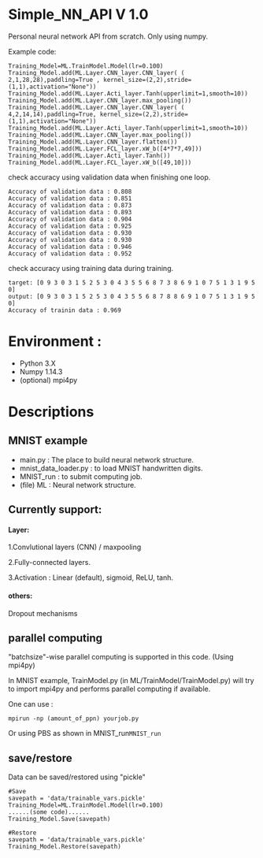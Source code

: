 # Simple_NN_API V 1.0
Personal neural network API from scratch. Only using numpy.

Example code:
```
Training_Model=ML.TrainModel.Model(lr=0.100)
Training_Model.add(ML.Layer.CNN_layer.CNN_layer( ( 2,1,28,28),paddling=True , kernel_size=(2,2),stride=(1,1),activation="None"))
Training_Model.add(ML.Layer.Acti_layer.Tanh(upperlimit=1,smooth=10))
Training_Model.add(ML.Layer.CNN_layer.max_pooling())
Training_Model.add(ML.Layer.CNN_layer.CNN_layer( ( 4,2,14,14),paddling=True, kernel_size=(2,2),stride=(1,1),activation="None"))
Training_Model.add(ML.Layer.Acti_layer.Tanh(upperlimit=1,smooth=10))
Training_Model.add(ML.Layer.CNN_layer.max_pooling())
Training_Model.add(ML.Layer.CNN_layer.flatten())
Training_Model.add(ML.Layer.FCL_layer.xW_b([4*7*7,49]))
Training_Model.add(ML.Layer.Acti_layer.Tanh())
Training_Model.add(ML.Layer.FCL_layer.xW_b([49,10]))
```

check accuracy using validation data when finishing one loop.

```
Accuracy of validation data : 0.808
Accuracy of validation data : 0.851
Accuracy of validation data : 0.873
Accuracy of validation data : 0.893
Accuracy of validation data : 0.904
Accuracy of validation data : 0.925
Accuracy of validation data : 0.930
Accuracy of validation data : 0.930
Accuracy of validation data : 0.946
Accuracy of validation data : 0.952
```

check accuracy using training data during training.

```
target: [0 9 3 0 3 1 5 2 5 3 0 4 3 5 5 6 8 7 3 8 6 9 1 0 7 5 1 3 1 9 5 0]
output: [0 9 3 0 3 1 5 2 5 3 0 4 3 5 5 6 8 7 8 8 6 9 1 0 7 5 1 3 1 9 5 0]
Accuracy of trainin data : 0.969
```



# Environment :
- Python 3.X
- Numpy 1.14.3
- (optional) mpi4py


# Descriptions

## MNIST example

- main.py : The place to build neural network structure.
- mnist_data_loader.py : to load MNIST handwritten digits.
- MNIST_run : to submit computing job. 
- (file) ML : Neural network structure.

## Currently support:

#### Layer:

1.Convlutional layers (CNN) / maxpooling 

2.Fully-connected layers.

3.Activation : Linear (default), sigmoid, ReLU, tanh.

#### others:

Dropout mechanisms


## parallel computing

"batchsize"-wise parallel computing is supported in this code. (Using mpi4py) 

In MNIST example, TrainModel.py (in ML/TrainModel/TrainModel.py) will try to import mpi4py and performs parallel computing if available. 

One can use :
```
mpirun -np (amount_of_ppn) yourjob.py    
```

Or using PBS as shown in MNIST_run``` MNIST_run ```


## save/restore

 Data can be saved/restored using "pickle"

```
#Save
savepath = 'data/trainable_vars.pickle'
Training_Model=ML.TrainModel.Model(lr=0.100)  
......(some code)......
Training_Model.Save(savepath)
```


```
#Restore
savepath = 'data/trainable_vars.pickle'
Training_Model.Restore(savepath)
```
